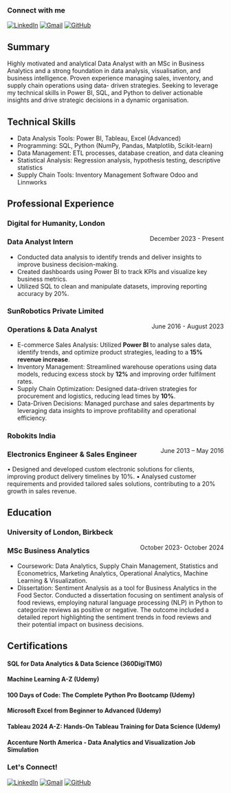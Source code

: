 
### Connect with me

[![LinkedIn](https://img.shields.io/badge/LinkedIn-krunal--soni-blue?style=flat&logo=linkedin)](https://www.linkedin.com/in/krunal-v-soni/)
[![Gmail](https://img.shields.io/badge/Gmail-krunalsoni48@gmail.com-red?style=flat&logo=gmail)](mailto:krunalsoni48@gmail.com)
[![GitHub](https://img.shields.io/badge/GitHub-krunal48-black?style=flat&logo=github)](https://github.com/krunal48)

## Summary

Highly motivated and analytical Data Analyst with an MSc in Business Analytics and a strong foundation in data analysis, visualisation, and business intelligence. Proven experience managing sales, inventory, and supply chain operations using data- driven strategies. Seeking to leverage my technical skills in Power BI, SQL, and Python to deliver actionable insights and drive strategic decisions in a dynamic organisation.

## Technical Skills
- Data Analysis Tools: Power BI, Tableau, Excel (Advanced)
- Programming: SQL, Python (NumPy, Pandas, Matplotlib, Scikit-learn)
- Data Management: ETL processes, database creation, and data cleaning
- Statistical Analysis: Regression analysis, hypothesis testing, descriptive statistics
- Supply Chain Tools: Inventory Management Software Odoo and Linnworks

## Professional Experience
### Digital for Humanity, London 
<span style="float: right;">December 2023 - Present</span>
### Data Analyst Intern
- Conducted data analysis to identify trends and deliver insights to improve business decision-making.
- Created dashboards using Power BI to track KPIs and visualize key business metrics.
- Utilized SQL to clean and manipulate datasets, improving reporting accuracy by 20%.

### SunRobotics Private Limited
<span style="float: right;">June 2016 - August 2023</span>
### Operations & Data Analyst 
- E-commerce Sales Analysis: Utilized **Power BI** to analyse sales data, identify trends, and optimize product strategies,
leading to a **15% revenue increase**.
- Inventory Management: Streamlined warehouse operations using data models, reducing excess stock by **12%** and
improving order fulfilment rates.
- Supply Chain Optimization: Designed data-driven strategies for procurement and logistics, reducing lead times by **10%**.
- Data-Driven Decisions: Managed purchase and sales departments by leveraging data insights to improve profitability and
operational efficiency.

### Robokits India
<span style="float: right;">June 2013 – May 2016</span>
### Electronics Engineer & Sales Engineer
• Designed and developed custom electronic solutions for clients, improving product delivery timelines by 10%.
• Analysed customer requirements and provided tailored sales solutions, contributing to a 20% growth in sales revenue.

## Education
### University of London, Birkbeck
<span style="float: right;">October 2023- October 2024</span>
### MSc Business Analytics
- Coursework: Data Analytics, Supply Chain Management, Statistics and Econometrics,
Marketing Analytics, Operational Analytics, Machine Learning & Visualization.
- Dissertation: Sentiment Analysis as a tool for Business Analytics in the Food Sector.
Conducted a dissertation focusing on sentiment analysis of food reviews, employing
natural language processing (NLP) in Python to categorize reviews as positive or
negative. The outcome included a detailed report highlighting the sentiment trends in
food reviews and their potential impact on business decisions.

## Certifications
#### SQL for Data Analytics & Data Science (360DigiTMG)
#### Machine Learning A-Z (Udemy)
#### 100 Days of Code: The Complete Python Pro Bootcamp (Udemy)
#### Microsoft Excel from Beginner to Advanced (Udemy)
#### Tableau 2024 A-Z: Hands-On Tableau Training for Data Science (Udemy)
#### Accenture North America - Data Analytics and Visualization Job Simulation


### Let's Connect!
[![LinkedIn](https://img.shields.io/badge/LinkedIn-krunal--soni-blue?style=flat&logo=linkedin)](https://www.linkedin.com/in/krunal-v-soni/)
[![Gmail](https://img.shields.io/badge/Gmail-krunalsoni48@gmail.com-red?style=flat&logo=gmail)](mailto:krunalsoni48@gmail.com)
[![GitHub](https://img.shields.io/badge/GitHub-krunal48-black?style=flat&logo=github)](https://github.com/krunal48)

